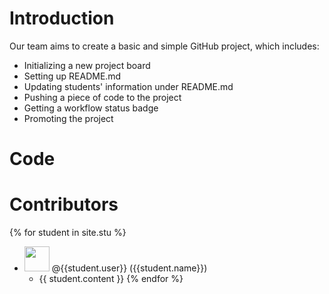 # Introduction
Our team aims to create a basic and simple GitHub project, which includes:
* Initializing a new project board
* Setting up README.md
* Updating students' information under README.md
* Pushing a piece of code to the project
* Getting a workflow status badge
* Promoting the project


# Code

# Contributors
{% for student in site.stu %}
  * <img src="{{ student.image }}" style="width: 40px; height: 40px"> @{{student.user}} ({{student.name}})
    * {{ student.content }}
{% endfor %}
